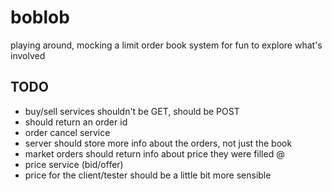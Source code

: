 # boblob

playing around, mocking a limit order book system for fun to explore what's involved

## TODO

* buy/sell services shouldn't be GET, should be POST
* should return an order id
* order cancel service
* server should store more info about the orders, not just the book
* market orders should return info about price they were filled @
* price service (bid/offer)
* price for the client/tester should be a little bit more sensible